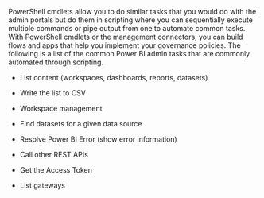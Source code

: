 PowerShell cmdlets allow you to do similar tasks that you would do with the admin portals but do them in scripting where you can sequentially execute multiple commands or pipe output from one to automate common tasks. With PowerShell cmdlets or the management connectors, you can build flows and apps that help you implement your governance policies. The following is a list of the common Power BI admin tasks that are commonly automated through scripting.

-   List content (workspaces, dashboards, reports, datasets)

-   Write the list to CSV

-   Workspace management

-   Find datasets for a given data source

-   Resolve Power BI Error (show error information)

-   Call other REST APIs

-   Get the Access Token

-   List gateways
